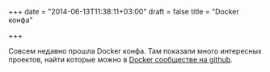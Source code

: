 +++
date = "2014-06-13T11:38:11+03:00"
draft = false
title = "Docker конфа"

+++

<p>Совсем недавно прошла Docker конфа. Там показали много интересных проектов, найти которые можно в <a href="https://github.com/docker">Docker сообществе на github</a>.</p>

